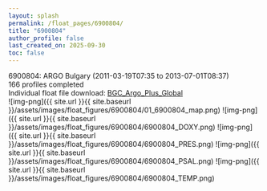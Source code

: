 ```yaml
---
layout: splash
permalink: /float_pages/6900804/
title: "6900804"
author_profile: false
last_created_on: 2025-09-30
toc: false
---
```

 
6900804: ARGO Bulgary (2011-03-19T07:35 to 2013-07-01T08:37)\
166 profiles completed\
Individual float file download: [BGC_Argo_Plus_Global](https://ftp.soest.hawaii.edu/bgc_argo_plus/Individual_Floats/outliers_removed/6900804_Sprof_processed.nc)\
![img-png]({{ site.url }}{{ site.baseurl }}/assets/images/float_figures/6900804/01_6900804_map.png)
![img-png]({{ site.url }}{{ site.baseurl }}/assets/images/float_figures/6900804/6900804_DOXY.png)
![img-png]({{ site.url }}{{ site.baseurl }}/assets/images/float_figures/6900804/6900804_PRES.png)
![img-png]({{ site.url }}{{ site.baseurl }}/assets/images/float_figures/6900804/6900804_PSAL.png)
![img-png]({{ site.url }}{{ site.baseurl }}/assets/images/float_figures/6900804/6900804_TEMP.png)
